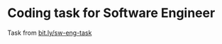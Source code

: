 Coding task for Software Engineer
===================================

Task from [bit.ly/sw-eng-task](bit.ly/sw-eng-task)
